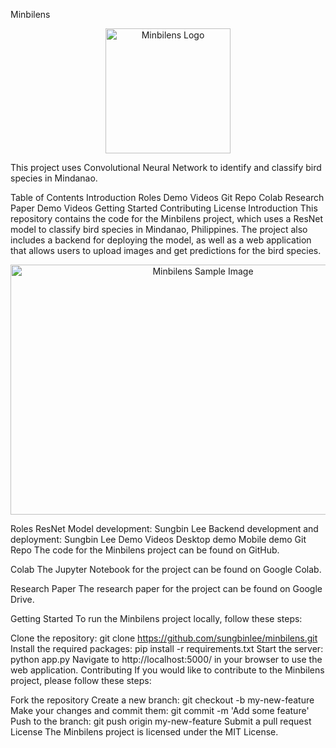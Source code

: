 Minbilens
<p align="center">
  <img src="https://raw.githubusercontent.com/sungbinlee/minbilens/main/static/images/logo.png" alt="Minbilens Logo" width="200" height="200">
</p>
This project uses Convolutional Neural Network to identify and classify bird species in Mindanao.

Table of Contents
Introduction
Roles
Demo Videos
Git Repo
Colab
Research Paper
Demo Videos
Getting Started
Contributing
License
Introduction
This repository contains the code for the Minbilens project, which uses a ResNet model to classify bird species in Mindanao, Philippines. The project also includes a backend for deploying the model, as well as a web application that allows users to upload images and get predictions for the bird species.

<p align="center">
  <img src="https://raw.githubusercontent.com/sungbinlee/minbilens/main/static/images/sample.png" alt="Minbilens Sample Image" width="600" height="400">
</p>
Roles
ResNet Model development: Sungbin Lee
Backend development and deployment: Sungbin Lee
Demo Videos
Desktop demo
Mobile demo
Git Repo
The code for the Minbilens project can be found on GitHub.

Colab
The Jupyter Notebook for the project can be found on Google Colab.

Research Paper
The research paper for the project can be found on Google Drive.

Getting Started
To run the Minbilens project locally, follow these steps:

Clone the repository: git clone https://github.com/sungbinlee/minbilens.git
Install the required packages: pip install -r requirements.txt
Start the server: python app.py
Navigate to http://localhost:5000/ in your browser to use the web application.
Contributing
If you would like to contribute to the Minbilens project, please follow these steps:

Fork the repository
Create a new branch: git checkout -b my-new-feature
Make your changes and commit them: git commit -m 'Add some feature'
Push to the branch: git push origin my-new-feature
Submit a pull request
License
The Minbilens project is licensed under the MIT License.
